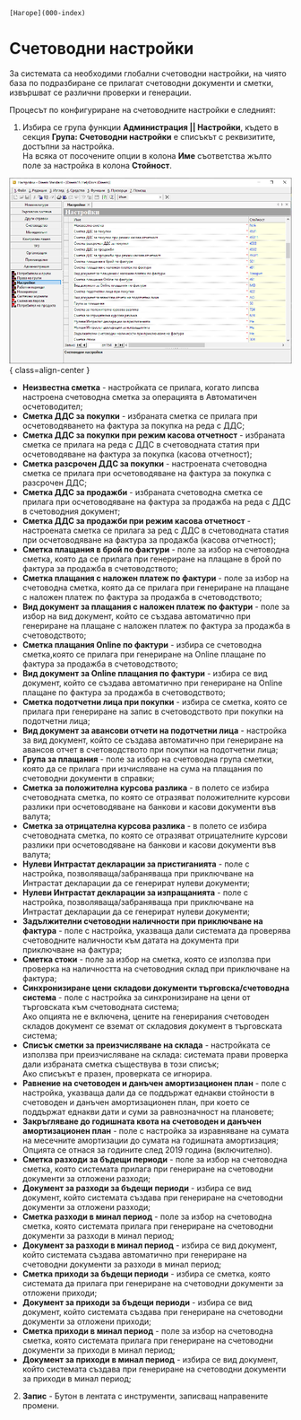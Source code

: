 ```{only} html
[Нагоре](000-index)
```

# Счетоводни настройки

За системата са необходими глобални счетоводни настройки, на чиято база по подразбиране се прилагат счетоводни документи и сметки, извършват се различни проверки и генерации. 

Процесът по конфигуриране на счетоводните настройки е следният:

1) Избира се група функции **Администрация || Настройки**, където в секция **Група: Счетоводни настройки** е списъкът с реквизитите, достъпни за настройка.  
На всяка от посочените опции в колона **Име** съответства жълто поле за настройка в колона **Стойност**.  

![](903-acc-admin-settings1.png){ class=align-center }

- **Неизвестна сметка** - настройката се прилага, когато липсва настроена счетоводна сметка за операцията в Автоматичен осчетоводител;  
- **Сметка ДДС за покупки** - избраната сметка се прилага при осчетоводяването на фактура за покупка на реда с ДДС;  
- **Сметка ДДС за покупки при режим касова отчетност** - избраната сметка се прилага на реда с ДДС в счетоводната статия при осчетоводяване на фактура за покупка (касова отчетност);  
- **Сметка разсрочен ДДС за покупки** - настроената счетоводна сметка се прилага при осчетоводяване на фактура за покупка с разсрочен ДДС;  
- **Сметка ДДС за продажби** - избраната счетоводна сметка се прилага при осчетоводяване на фактура за продажба на реда с ДДС в счетоводния документ;  
- **Сметка ДДС за продажби при режим касова отчетност** - настроената сметка се прилага за ред с ДДС в счетоводната статия при осчетоводяване на фактура за продажба (касова отчетност);  
- **Сметка плащания в брой по фактури** - поле за избор на счетоводна сметка, която да се прилага при генериране на плащане в брой по фактура за продажба в счетоводството;  
- **Сметка плащания с наложен платеж по фактури** - поле за избор на счетоводна сметка, която да се прилага при генериране на плащане с наложен платеж по фактура за продажба в счетоводството;  
- **Вид документ за плащания с наложен платеж по фактури** - поле за избор на вид документ, който се създава автоматично при генериране на плащане с наложен платеж по фактура за продажба в счетоводството;  
- **Сметка плащания Online по фактури** - избира се счетоводна сметка,която се прилага при генериране на Online плащане по фактура за продажба в счетоводството;  
- **Вид документ за Online плащания по фактури** - избира се вид документ, който се създава автоматично при генериране на Online плащане по фактура за продажба в счетоводството;  
- **Сметка подотчетни лица при покупки** - избира се сметка, която се прилага при генериране на запис в счетоводството при покупки на подотчетни лица;  
- **Вид документ за авансови отчети на подотчетни лица** - настройка за вид документ, който се създава автоматично при генериране на авансов отчет в счетоводството при покупки на подотчетни лица;  
- **Група за плащания** - поле за избор на счетоводна група сметки, която да се прилага при изчисляване на сума на плащания по счетоводни документи в справки;  
- **Сметка за положителна курсова разлика** - в полето се избира счетоводната сметка, по която се отразяват положителните курсови разлики при осчетоводяване на банкови и касови документи във валута;  
- **Сметка за отрицателна курсова разлика** - в полето се избира счетоводната сметка, по която се отразяват отрицателните курсови разлики при осчетоводяване на банкови и касови документи във валута;  
- **Нулеви Интрастат декларации за пристиганията** - поле с настройка, позволяваща/забраняваща при приключване на Интрастат декларации да се генерират нулеви документи;  
- **Нулеви Интрастат декларации за изпращанията** - поле с настройка, позволяваща/забраняваща при приключване на Интрастат декларации да се генерират нулеви документи;  
- **Задължителни счетоводни наличности при приключване на фактура** - поле с настройка, указваща дали системата да проверява счетоводните наличности към датата на документа при приключване на фактура;  
- **Сметка стоки** - поле за избор на сметка, която се използва при проверка на наличността на счетоводния склад при приключване на фактура;  
- **Синхронизиране цени складови документи търговска/счетоводна система** - поле с настройка за синхронизиране на цени от търговската към счетоводната система;  
Ако опцията не е включена, цените на генерирания счетоводен складов документ се вземат от складовия документ в търговската система;  
- **Списък сметки за преизчисляване на склада** - настройката се използва при преизчисляване на склада: системата прави проверка дали избраната сметка съществува в този списък;  
Ако списъкът е празен, проверката се игнорира.  
- **Равнение на счетоводен и данъчен амортизационен план** - поле с настройка, указваща дали да се поддържат еднакви стойности в счетоводен и данъчен амортизационен план, при което се поддържат еднакви дати и суми за равнозначност на плановете;  
- **Закръгляване до годишната квота на счетоводен и данъчен амортизационен план** - поле с настройка за изравняване на сумата на месечните амортизации до сумата на годишната амортизация;   Опцията се отнася за годините след 2019 година (включително).  
- **Сметка разходи за бъдещи периоди** - поле за избор на счетоводна сметка, която системата прилага при генериране на счетоводни документи за отложени разходи;  
- **Документ за разходи за бъдещи периоди** - избира се вид документ, който системата създава при генериране на счетоводни документи за отложени разходи;  
- **Сметка разходи в минал период** - поле за избор на счетоводна сметка, която системата прилага при генериране на счетоводни документи за разходи в минал период;  
- **Документ за разходи в минал период** - избира се вид документ, който системата създава автоматично при генериране на счетоводни документи за разходи в минал период;  
- **Сметка приходи за бъдещи периоди** - избира се сметка, която системата да прилага при генериране на счетоводни документи за отложени приходи;  
- **Документ за приходи за бъдещи периоди** - избира се вид документ, който системата създава при генериране на счетоводни документи за отложени приходи;  
- **Сметка приходи в минал период** - поле за избор на счетоводна сметка, която системата прилага при генериране на счетоводни документи за приходи в минал период;  
- **Документ за приходи в минал период** - избира се вид документ, който системата създава  при генериране на счетоводни документи за приходи в минал период;  

2) **Запис** - Бутон в лентата с инструменти, записващ направените промени.

